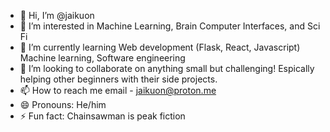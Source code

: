 - 👋 Hi, I’m @jaikuon
- 👀 I’m interested in Machine Learning, Brain Computer Interfaces, and Sci Fi
- 🌱 I’m currently learning Web development (Flask, React, Javascript) Machine learning, Software engineering
- 💞️ I’m looking to collaborate on anything small but challenging! Espically helping other beginners with their side projects. 
- 📫 How to reach me email - jaikuon@proton.me
- 😄 Pronouns: He/him
- ⚡ Fun fact: Chainsawman is peak fiction

<!---
jaikuon/jaikuon is a ✨ special ✨ repository because its `README.md` (this file) appears on your GitHub profile.
You can click the Preview link to take a look at your changes.
--->
